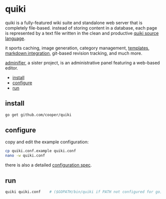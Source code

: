 # quiki

quiki is a fully-featured wiki suite and standalone web server that is
completely file-based. instead of storing content in a database, each page
is represented by a text file written in the clean and productive
[quiki source language](doc/language.md).

it sports caching, image generation, category management,
[templates](doc/models.md),
[markdown integration](doc/markdown.md),
git-based revision tracking, and much more.

[adminifier](https://github.com/cooper/adminifier), a sister project, is an
administrative panel featuring a web-based editor.

* [install](#install)
* [configure](#configure)
* [run](#run)

## install

```sh
go get github.com/cooper/quiki
```

## configure

copy and edit the example configuration:
```sh
cp quiki.conf.example quiki.conf
nano -w quiki.conf
```

there is also a detailed [configuration spec](doc/configuration.md).

## run

```sh
quiki quiki.conf    # ($GOPATH/bin/quiki if PATH not configured for go)
```
